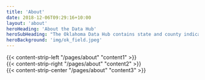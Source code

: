 ```yaml
---
title: 'About'
date: 2018-12-06T09:29:16+10:00
layout: 'about'
heroHeading: 'About the Data Hub'
heroSubHeading: "The Oklahoma Data Hub contains state and county indicators that inform decision-makers in a variety of contexts. Many indicators are updated on a regular basis."
heroBackground: 'img/ok_field.jpeg'
---
```


<div>
{{< content-strip-left "/pages/about" "content1" >}}
</div>
<div>
{{< content-strip-right "/pages/about" "content2" >}}
</div>
<div>
{{< content-strip-center "/pages/about" "content3" >}}
</div>
